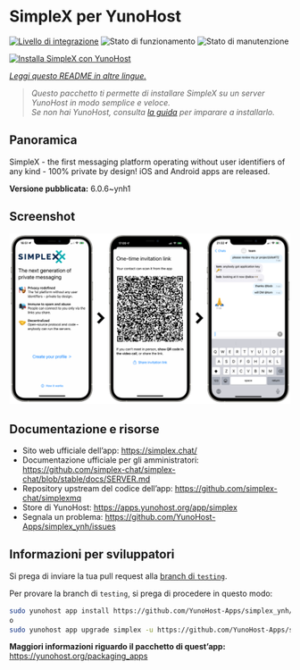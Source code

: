 <!--
N.B.: Questo README è stato automaticamente generato da <https://github.com/YunoHost/apps/tree/master/tools/readme_generator>
NON DEVE essere modificato manualmente.
-->

# SimpleX per YunoHost

[![Livello di integrazione](https://dash.yunohost.org/integration/simplex.svg)](https://dash.yunohost.org/appci/app/simplex) ![Stato di funzionamento](https://ci-apps.yunohost.org/ci/badges/simplex.status.svg) ![Stato di manutenzione](https://ci-apps.yunohost.org/ci/badges/simplex.maintain.svg)

[![Installa SimpleX con YunoHost](https://install-app.yunohost.org/install-with-yunohost.svg)](https://install-app.yunohost.org/?app=simplex)

*[Leggi questo README in altre lingue.](./ALL_README.md)*

> *Questo pacchetto ti permette di installare SimpleX su un server YunoHost in modo semplice e veloce.*  
> *Se non hai YunoHost, consulta [la guida](https://yunohost.org/install) per imparare a installarlo.*

## Panoramica

SimpleX - the first messaging platform operating without user identifiers of any kind - 100% private by design! iOS and Android apps are released.

**Versione pubblicata:** 6.0.6~ynh1

## Screenshot

![Screenshot di SimpleX](./doc/screenshots/conversation.png)

## Documentazione e risorse

- Sito web ufficiale dell’app: <https://simplex.chat/>
- Documentazione ufficiale per gli amministratori: <https://github.com/simplex-chat/simplex-chat/blob/stable/docs/SERVER.md>
- Repository upstream del codice dell’app: <https://github.com/simplex-chat/simplexmq>
- Store di YunoHost: <https://apps.yunohost.org/app/simplex>
- Segnala un problema: <https://github.com/YunoHost-Apps/simplex_ynh/issues>

## Informazioni per sviluppatori

Si prega di inviare la tua pull request alla [branch di `testing`](https://github.com/YunoHost-Apps/simplex_ynh/tree/testing).

Per provare la branch di `testing`, si prega di procedere in questo modo:

```bash
sudo yunohost app install https://github.com/YunoHost-Apps/simplex_ynh/tree/testing --debug
o
sudo yunohost app upgrade simplex -u https://github.com/YunoHost-Apps/simplex_ynh/tree/testing --debug
```

**Maggiori informazioni riguardo il pacchetto di quest’app:** <https://yunohost.org/packaging_apps>
